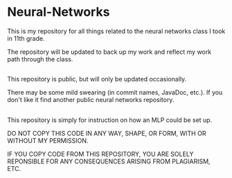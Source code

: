 # Neural-Networks
This is my repository for all things related to the neural networks class I took in 11th grade.

The repository will be updated to back up my work and reflect my work path through the class.
##
This repository is public, but will only be updated occasionally.

There may be some mild swearing (in commit names, JavaDoc, etc.). If you don't like it find another public neural networks repository.
##
This repository is simply for instruction on how an MLP could be set up.

DO NOT COPY THIS CODE IN ANY WAY, SHAPE, OR FORM, WITH OR WITHOUT MY PERMISSION.

IF YOU COPY CODE FROM THIS REPOSITORY, YOU ARE SOLELY REPONSIBLE FOR ANY CONSEQUENCES ARISING FROM PLAGIARISM, ETC.
